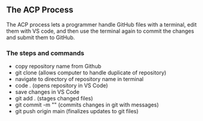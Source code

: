 ## The ACP Process

The ACP process lets a programmer handle GitHub files with a terminal, edit them with VS code, and then use the terminal again to commit the changes and submit them to GitHub.  

### The steps and commands

- copy repository name from Github
- git clone <webpage name> (allows computer to handle duplicate of repository)
- navigate to directory of repository name in terminal
- code . (opens repository in VS Code)
- save changes in VS Code
- git add . (stages changed files)
- git commit -m "<message>" (commits changes in git with messages)
- git push origin main (finalizes updates to git files)
